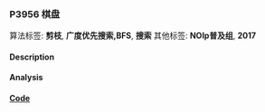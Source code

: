 ### P3956 棋盘

算法标签: **剪枝**, **广度优先搜索,BFS**, **搜索**
其他标签: **NOIp普及组**, **2017**


#### Description

#### Analysis

#### [Code](../cpp/p3956.cpp) 


